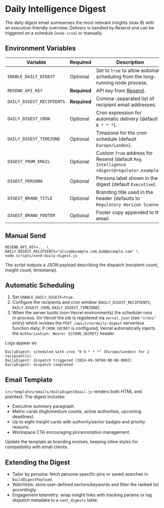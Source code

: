# Daily Intelligence Digest

The daily digest email summarises the most relevant insights (max 8) with an executive-friendly overview. Delivery is handled by Resend and can be triggered on a schedule (`node-cron`) or manually.

## Environment Variables

| Variable | Required | Description |
|----------|----------|-------------|
| `ENABLE_DAILY_DIGEST` | Optional | Set to `true` to allow automatic scheduling from the long-running node process. |
| `RESEND_API_KEY` | **Required** | API key from [Resend](https://resend.com/). |
| `DAILY_DIGEST_RECIPIENTS` | **Required** | Comma-separated list of recipient email addresses. |
| `DAILY_DIGEST_CRON` | Optional | Cron expression for automatic delivery (default `0 6 * * *`). |
| `DAILY_DIGEST_TIMEZONE` | Optional | Timezone for the cron schedule (default `Europe/London`). |
| `DIGEST_FROM_EMAIL` | Optional | Custom `from` address for Resend (default `Reg Intelligence <digest@regulator.example>`). |
| `DIGEST_PERSONA` | Optional | Persona label shown in the digest (default `Executive`). |
| `DIGEST_BRAND_TITLE` | Optional | Branding title used in the header (defaults to `Regulatory Horizon Scanner`). |
| `DIGEST_BRAND_FOOTER` | Optional | Footer copy appended to the email. |

## Manual Send

```
RESEND_API_KEY=... \
DAILY_DIGEST_RECIPIENTS="alice@example.com,bob@example.com" \
node scripts/send-daily-digest.js
```

The script outputs a JSON payload describing the dispatch (recipient count, insight count, timestamp).

## Automatic Scheduling

1. Set `ENABLE_DAILY_DIGEST=true`.
2. Configure the recipients and cron window (`DAILY_DIGEST_RECIPIENTS`, `DAILY_DIGEST_CRON`, `DAILY_DIGEST_TIMEZONE`).
3. When the server boots (non-Vercel environments) the scheduler runs in-process. On Vercel the job is registered via `vercel.json` (see `"crons"` entry) which invokes the `POST /api/cron/daily-digest` serverless function daily; if `CRON_SECRET` is configured, Vercel automatically injects the `Authorization: Bearer ${CRON_SECRET}` header.

Logs appear as:

```
DailyDigest: scheduled with cron "0 6 * * *" (Europe/London) for 2 recipient(s)
DailyDigest: dispatch triggered (2024-09-30T06:00:00.000Z)
DailyDigest: dispatch completed
```

## Email Template

`src/templates/emails/dailyDigestEmail.js` renders both HTML and plaintext. The digest includes:

- Executive summary paragraph.
- Metric cards (high/medium counts, active authorities, upcoming deadlines).
- Up to eight insight cards with authority/sector badges and priority reasons.
- Workspace CTA encouraging pin/annotation management.

Update the template as branding evolves, keeping inline styles for compatibility with email clients.

## Extending the Digest

- Tailor by persona: fetch persona-specific pins or saved searches in `buildDigestPayload`.
- Watchlists: store user-defined sectors/keywords and filter the ranked list accordingly.
- Engagement telemetry: wrap insight links with tracking params or log dispatch metadata to a `sent_digests` table.
